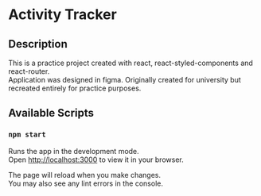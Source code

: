 # Activity Tracker

## Description

This is a practice project created with react, react-styled-components and react-router.\
Application was designed in figma. Originally created for university but recreated entirely for practice purposes.

## Available Scripts

### `npm start`

Runs the app in the development mode.\
Open [http://localhost:3000](http://localhost:3000) to view it in your browser.

The page will reload when you make changes.\
You may also see any lint errors in the console.
